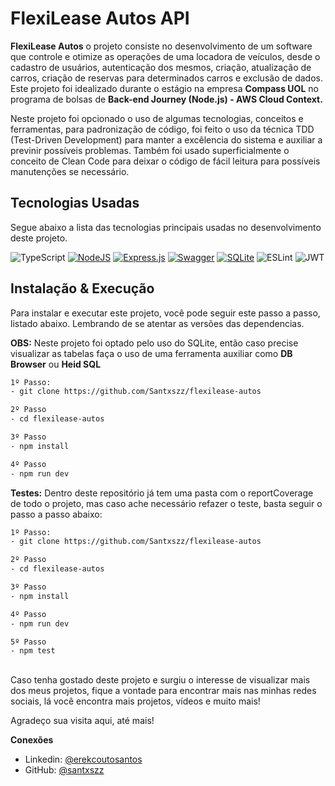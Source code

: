 # FlexiLease Autos API
**FlexiLease Autos** o projeto consiste no desenvolvimento de um software que controle e otimize as operações de uma locadora de veículos, desde o cadastro de usuários, autenticação dos mesmos, criação, atualização de carros, criação de reservas para determinados carros e exclusão de dados.
Este projeto foi idealizado durante o estágio na empresa **Compass UOL** no programa de bolsas de **Back-end Journey (Node.js) - AWS Cloud Context.**

Neste projeto foi opcionado o uso de algumas tecnologias, conceitos e ferramentas, para padronização de código, foi feito o uso da técnica TDD (Test-Driven Development) para manter a excêlencia do sistema e auxiliar a previnir possíveis problemas. Também foi usado superficialmente o conceito de Clean Code para deixar o código de fácil leitura para possíveis manutenções se necessário.

## Tecnologias Usadas
Segue abaixo a lista das tecnologias principais usadas no desenvolvimento deste projeto.

![TypeScript](https://img.shields.io/badge/typescript-%23007ACC.svg?style=for-the-badge&logo=typescript&logoColor=white)
[![NodeJS](https://img.shields.io/badge/node.js-6DA55F?style=for-the-badge&logo=node.js&logoColor=white)](https://nodejs.org/pt)
[![Express.js](https://img.shields.io/badge/express.js-%23404d59.svg?style=for-the-badge&logo=express&logoColor=%2361DAFB)](https://expressjs.com/pt-br/)
[![Swagger](https://img.shields.io/badge/-Swagger-%23Clojure?style=for-the-badge&logo=swagger&logoColor=white)](https://swagger.io/)
[![SQLite](https://img.shields.io/badge/sqlite-%2307405e.svg?style=for-the-badge&logo=sqlite&logoColor=white)](https://www.sqlite.org/)
![ESLint](https://img.shields.io/badge/ESLint-4B3263?style=for-the-badge&logo=eslint&logoColor=white)
![JWT](https://img.shields.io/badge/JWT-black?style=for-the-badge&logo=JSON%20web%20tokens)


## Instalação & Execução
Para instalar e executar este projeto, você pode seguir este passo a passo, listado abaixo. Lembrando de se atentar as versões das dependencias.

**OBS:** Neste projeto foi optado pelo uso do SQLite, então caso precise visualizar as tabelas faça o uso de uma ferramenta auxiliar como **DB Browser** ou **Heid SQL**


```bash
1º Passo:
- git clone https://github.com/Santxszz/flexilease-autos

2º Passo
- cd flexilease-autos

3º Passo
- npm install

4º Passo
- npm run dev
```

**Testes:** Dentro deste repositório já tem uma pasta com o reportCoverage de todo o projeto, mas caso ache necessário refazer o teste, basta seguir o passo a passo abaixo:
```bash
1º Passo:
- git clone https://github.com/Santxszz/flexilease-autos

2º Passo
- cd flexilease-autos

3º Passo
- npm install

4º Passo
- npm run dev

5º Passo
- npm test
```
##
Caso tenha gostado deste projeto e surgiu o interesse de visualizar mais dos meus projetos, fique a vontade para encontrar mais nas minhas redes sociais, lá você encontra mais projetos, vídeos e muito mais!

Agradeço sua visita aqui, até mais!

**Conexões**
- Linkedin: [@erekcoutosantos](https://www.linkedin.com/in/erek-couto-santos/)
- GitHub: [@santxszz](https://github.com/Santxszz)
